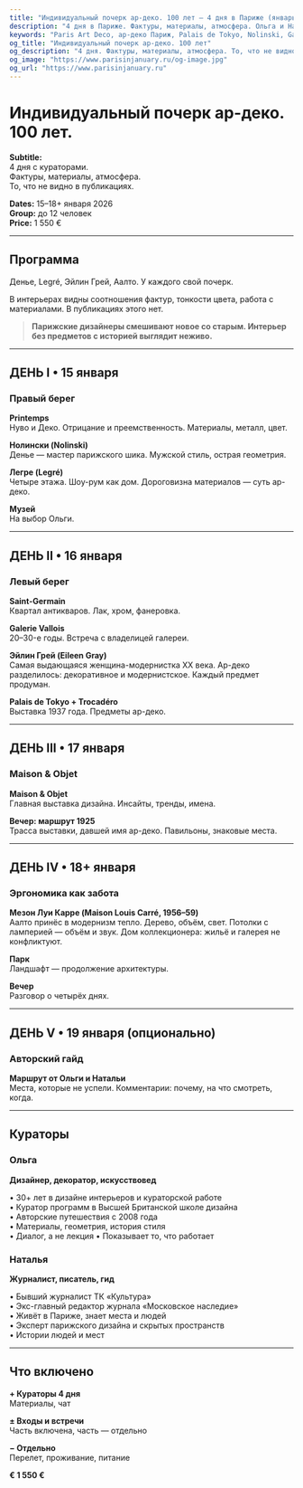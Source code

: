 ```yaml
---
title: "Индивидуальный почерк ар-деко. 100 лет — 4 дня в Париже (январь 2026)"
description: "4 дня в Париже. Фактуры, материалы, атмосфера. Ольга и Наталья. Галереи, отели, шоу-румы. Малые группы."
keywords: "Paris Art Deco, ар-деко Париж, Palais de Tokyo, Nolinski, Galerie Vallois, Maison Louis Carré"
og_title: "Индивидуальный почерк ар-деко. 100 лет"
og_description: "4 дня. Фактуры, материалы, атмосфера. То, что не видно в публикациях."
og_image: "https://www.parisinjanuary.ru/og-image.jpg"
og_url: "https://www.parisinjanuary.ru"
---
```


# Индивидуальный почерк ар-деко. <span class="hero-accent">100 лет</span>.

**Subtitle:**  
4&nbsp;дня с&nbsp;кураторами.  
Фактуры, материалы, атмосфера.  
То, что не&nbsp;видно в&nbsp;публикациях.

**Dates:** 15–18+&nbsp;января 2026  
**Group:** до&nbsp;12&nbsp;человек  
**Price:** 1&nbsp;550&nbsp;€

---

## Программа

Денье, Legré, Эйлин Грей, Аалто. У каждого свой почерк.

В интерьерах видны соотношения фактур, тонкости цвета, работа с материалами. В публикациях этого нет.

> **Парижские дизайнеры смешивают новое со старым. Интерьер без предметов с историей выглядит неживо.**

---

## ДЕНЬ I • 15 января
### Правый берег

**Printemps**  
Нуво и Деко. Отрицание и преемственность. Материалы, металл, цвет.

**Нолински (Nolinski)**  
Денье — мастер парижского шика. Мужской стиль, острая геометрия.

**Легре (Legré)**  
Четыре этажа. Шоу-рум как дом. Дороговизна материалов — суть ар-деко.

**Музей**  
На выбор Ольги.

---

## ДЕНЬ II • 16 января
### Левый берег

**Saint-Germain**  
Квартал антикваров. Лак, хром, фанеровка.

**Galerie Vallois**  
20–30-е годы. Встреча с владелицей галереи.

**Эйлин Грей (Eileen Gray)**  
Самая выдающаяся женщина-модернистка XX века. Ар-деко разделилось: декоративное и модернистское. Каждый предмет продуман.

**Palais de Tokyo + Trocadéro**  
Выставка 1937 года. Предметы ар-деко.

---

## ДЕНЬ III • 17 января
### Maison & Objet

**Maison & Objet**  
Главная выставка дизайна. Инсайты, тренды, имена.

**Вечер: маршрут 1925**  
Трасса выставки, давшей имя ар-деко. Павильоны, знаковые места.

---

## ДЕНЬ IV • 18+ января
### Эргономика как забота

**Мезон Луи Карре (Maison Louis Carré, 1956–59)**  
Аалто принёс в модернизм тепло. Дерево, объём, свет. Потолки с ламперией — объём и звук. Дом коллекционера: жильё и галерея не конфликтуют.

**Парк**  
Ландшафт — продолжение архитектуры.

**Вечер**  
Разговор о четырёх днях.

---

## ДЕНЬ V • 19 января (опционально)
### Авторский гайд

**Маршрут от Ольги и Натальи**  
Места, которые не успели. Комментарии: почему, на что смотреть, когда.

---

## Кураторы

### Ольга
**Дизайнер, декоратор, искусствовед**

• 30+ лет в дизайне интерьеров и кураторской работе  
• Куратор программ в Высшей Британской школе дизайна  
• Авторские путешествия с 2008 года  
• Материалы, геометрия, история стиля  
• Диалог, а не лекция
• Показывает то, что работает

### Наталья
**Журналист, писатель, гид**

• Бывший журналист ТК «Культура»  
• Экс-главный редактор журнала «Московское наследие»  
• Живёт в Париже, знает места и людей  
• Эксперт парижского дизайна и скрытых пространств  
• Истории людей и мест

---

## Что включено

**+ Кураторы 4 дня**  
Материалы, чат

**± Входы и встречи**  
Часть включена, часть&nbsp;— отдельно

**− Отдельно**  
Перелет, проживание, питание

**€ 1 550 €**

